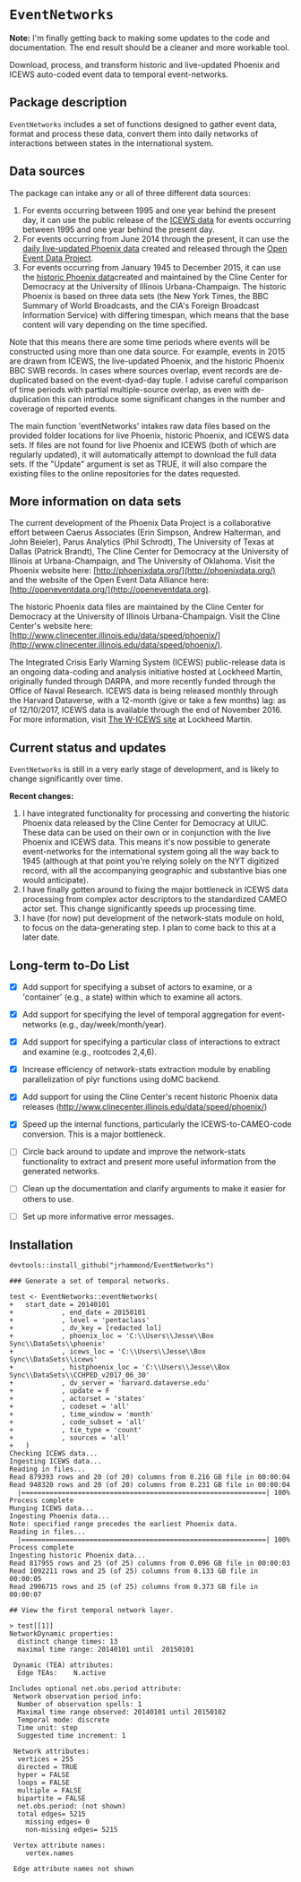`EventNetworks`
=====

__Note:__ I'm finally getting back to making some updates to the code and documentation. The end result should be a cleaner and more workable tool.

Download, process, and transform historic and live-updated Phoenix and ICEWS auto-coded event data to temporal event-networks.

Package description
------------
`EventNetworks` includes a set of functions designed to gather event data, format and process these data, convert them into daily networks of interactions between states in the international system. 

Data sources
------------
The package can intake any or all of three different data sources:

1. For events occurring between 1995 and one year behind the present day, it can use the public release of the [ICEWS data](https://dataverse.harvard.edu/dataverse/harvard?q=icews) for events occurring between 
1995 and one year behind the present day. 
2. For events occurring from June 2014 through the present, it can use
the [daily live-updated Phoenix data](http://phoenixdata.org/data/current) created and
released through the [Open Event Data Project](http://openeventdata.org). 
3. For events occurring from January 1945 to December 2015, it can use the [historic Phoenix data](http://www.clinecenter.illinois.edu/data/speed/phoenix/)created and maintained by the Cline Center for Democracy at the University of Illinois Urbana-Champaign. The historic Phoenix is based on three data sets (the New York Times, the BBC Summary of World Broadcasts, and the CIA's Foreign Broadcast Information Service) with differing timespan, which means that the base content will vary depending on the time specified.

Note that this
means there are some time periods where events will be constructed
using more than one data source. For example, events in 2015 are drawn from ICEWS, the live-updated Phoenix, and the historic Phoenix BBC SWB records. In cases where sources overlap, event records are de-duplicated based on the event-dyad-day tuple. I advise careful comparison of time periods with partial multiple-source overlap, as even with de-duplication this can introduce some significant changes in the number and coverage of reported events.

The main function 'eventNetworks' intakes raw data files based on the provided folder locations for live Phoenix, historic Phoenix, and ICEWS data sets. If files are not found for live Phoenix and ICEWS (both of which are regularly updated), it will automatically attempt to download the full data sets. If the "Update" argument is set as TRUE, it will also compare the existing files to the online repositories for the dates requested.

More information on data sets
------------
The current development of the Phoenix Data Project is a collaborative effort between Caerus Associates (Erin Simpson, Andrew Halterman, and John Beieler), Parus Analytics (Phil Schrodt), The University of Texas at Dallas (Patrick Brandt), The Cline Center for Democracy at the University of Illinois at Urbana-Champaign, and The University of Oklahoma. Visit the Phoenix website here: [http://phoenixdata.org/](http://phoenixdata.org/) and the website of the Open Event Data Alliance here: [http://openeventdata.org/](http://openeventdata.org).

The historic Phoenix data files are maintained by the Cline Center for Democracy at the University of Illinois Urbana-Champaign. Visit the Cline Center's website here: [http://www.clinecenter.illinois.edu/data/speed/phoenix/](http://www.clinecenter.illinois.edu/data/speed/phoenix/).

The Integrated Crisis Early Warning System (ICEWS) public-release data is an ongoing data-coding and analysis initiative hosted at Lockheed Martin, originally funded through DARPA, and more recently  funded through the Office of Naval Research. ICEWS data is being released monthly through the Harvard Dataverse, with a 12-month (give or take a few months) lag: as of 12/10/2017, ICEWS data is available through the end of November 2016. For more information, visit [The W-ICEWS site](http://www.lockheedmartin.com/us/products/W-ICEWS/W-ICEWS_Team/Publications.html) at Lockheed Martin.

Current status and updates
------------
`EventNetworks` is still in a very early stage of development, and is likely to change significantly over time.

__Recent changes:__
1. I have integrated functionality for processing and converting the historic Phoenix data released by the Cline Center for Democracy at UIUC. These data can be used on their own or in conjunction with the live Phoenix and ICEWS data. This means it's now possible to generate event-networks for the international system going all the way back to 1945 (although at that point you're relying solely on the NYT digitized record, with all the accompanying geographic and substantive bias one would anticipate).
2. I have finally gotten around to fixing the major bottleneck in ICEWS data processing from complex actor descriptors to the standardized CAMEO actor set. This change significantly speeds up processing time.
3. I have (for now) put development of the network-stats module on hold, to focus on the data-generating step. I plan to come back to this at a later date.


Long-term to-Do List
------------
- [x] Add support for specifying a subset of actors to examine, or a 'container' (e.g., a state) within which to examine all actors.
- [x] Add support for specifying the level of temporal aggregation for event-networks (e.g., day/week/month/year).
- [x] Add support for specifying a particular class of interactions to extract and examine (e.g., rootcodes 2,4,6).
- [x] Increase efficiency of network-stats extraction module by enabling parallelization of plyr functions using doMC backend.
- [x] Add support for using the Cline Center's recent historic Phoenix data releases (http://www.clinecenter.illinois.edu/data/speed/phoenix/)
- [x] Speed up the internal functions, particularly the ICEWS-to-CAMEO-code conversion. This is a major bottleneck.
- [ ] Circle back around to update and improve the network-stats functionality to extract and present more useful information from the generated networks.
- [ ] Clean up the documentation and clarify arguments to make it easier for others to use.
- [ ] Set up more informative error messages.


Installation
------------
`devtools::install_github("jrhammond/EventNetworks")`
```
### Generate a set of temporal networks.

test <- EventNetworks::eventNetworks(
+   start_date = 20140101
+            , end_date = 20150101
+            , level = 'pentaclass'
+            , dv_key = [redacted lol]
+            , phoenix_loc = 'C:\\Users\\Jesse\\Box Sync\\DataSets\\phoenix'
+            , icews_loc = 'C:\\Users\\Jesse\\Box Sync\\DataSets\\icews'
+            , histphoenix_loc = 'C:\\Users\\Jesse\\Box Sync\\DataSets\\CCHPED_v2017_06_30'
+            , dv_server = 'harvard.dataverse.edu'
+            , update = F
+            , actorset = 'states'
+            , codeset = 'all'
+            , time_window = 'month'
+            , code_subset = 'all'
+            , tie_type = 'count'
+            , sources = 'all'
+   )
Checking ICEWS data...
Ingesting ICEWS data...
Reading in files...
Read 879393 rows and 20 (of 20) columns from 0.216 GB file in 00:00:04
Read 948320 rows and 20 (of 20) columns from 0.231 GB file in 00:00:04
  |=============================================================| 100%
Process complete
Munging ICEWS data...
Ingesting Phoenix data...
Note: specified range precedes the earliest Phoenix data.
Reading in files...
  |=============================================================| 100%
Process complete
Ingesting historic Phoenix data...
Read 817955 rows and 25 (of 25) columns from 0.096 GB file in 00:00:03
Read 1092211 rows and 25 (of 25) columns from 0.133 GB file in 00:00:05
Read 2906715 rows and 25 (of 25) columns from 0.373 GB file in 00:00:07

## View the first temporal network layer.

> test[[1]]
NetworkDynamic properties:
  distinct change times: 13 
  maximal time range: 20140101 until  20150101 

 Dynamic (TEA) attributes:
  Edge TEAs:    N.active 

Includes optional net.obs.period attribute:
 Network observation period info:
  Number of observation spells: 1 
  Maximal time range observed: 20140101 until 20150102 
  Temporal mode: discrete 
  Time unit: step 
  Suggested time increment: 1 

 Network attributes:
  vertices = 255 
  directed = TRUE 
  hyper = FALSE 
  loops = FALSE 
  multiple = FALSE 
  bipartite = FALSE 
  net.obs.period: (not shown)
  total edges= 5215 
    missing edges= 0 
    non-missing edges= 5215 

 Vertex attribute names: 
    vertex.names 

 Edge attribute names not shown
 ```
